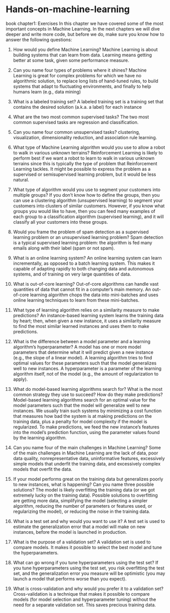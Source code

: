 # Hands-on-machine-learning
book
chapter1:
Exercises
In this chapter we have covered some of the most important concepts in Machine Learning. In the next
chapters we will dive deeper and write more code, but before we do, make sure you know how to answer
the following questions:
1. How would you define Machine Learning?
Machine Learning is about building systems that can learn from data. Learning means getting
better at some task, given some performance measure.

2. Can you name four types of problems where it shines?
Machine Learning is great for complex problems for which we have no algorithmic solution, to
replace long lists of hand-tuned rules, to build systems that adapt to fluctuating environments, and
finally to help humans learn (e.g., data mining)

3. What is a labeled training set?
A labeled training set is a training set that contains the desired solution (a.k.a. a label) for each
instance

4. What are the two most common supervised tasks?
The two most common supervised tasks are regression and classification.

5. Can you name four common unsupervised tasks?
clustering, visualization, dimensionality reduction, and
association rule learning.

6. What type of Machine Learning algorithm would you use to allow a robot to walk in various
unknown terrains?
Reinforcement Learning is likely to perform best if we want a robot to learn to walk in various
unknown terrains since this is typically the type of problem that Reinforcement Learning tackles.
It might be possible to express the problem as a supervised or semisupervised learning problem,
but it would be less natural.

7. What type of algorithm would you use to segment your customers into multiple groups?
If you don’t know how to define the groups, then you can use a clustering algorithm
(unsupervised learning) to segment your customers into clusters of similar customers. However,
if you know what groups you would like to have, then you can feed many examples of each group
to a classification algorithm (supervised learning), and it will classify all your customers into
these groups.

8. Would you frame the problem of spam detection as a supervised learning problem or an
unsupervised learning problem?
Spam detection is a typical supervised learning problem: the algorithm is fed many emails along
with their label (spam or not spam).

9. What is an online learning system?
An online learning system can learn incrementally, as opposed to a batch learning system. This
makes it capable of adapting rapidly to both changing data and autonomous systems, and of
training on very large quantities of data.

10. What is out-of-core learning?
Out-of-core algorithms can handle vast quantities of data that cannot fit in a computer’s main
memory. An out-of-core learning algorithm chops the data into mini-batches and uses online
learning techniques to learn from these mini-batches.

11. What type of learning algorithm relies on a similarity measure to make predictions?
An instance-based learning system learns the training data by heart; then, when given a new
instance, it uses a similarity measure to find the most similar learned instances and uses them to
make predictions.

12. What is the difference between a model parameter and a learning algorithm’s hyperparameter?
A model has one or more model parameters that determine what it will predict given a new
instance (e.g., the slope of a linear model). A learning algorithm tries to find optimal values for
these parameters such that the model generalizes well to new instances. A hyperparameter is a
parameter of the learning algorithm itself, not of the model (e.g., the amount of regularization to
apply).

13. What do model-based learning algorithms search for? What is the most common strategy they use
to succeed? How do they make predictions?
Model-based learning algorithms search for an optimal value for the model parameters such that
the model will generalize well to new instances. We usually train such systems by minimizing a
cost function that measures how bad the system is at making predictions on the training data, plus
a penalty for model complexity if the model is regularized. To make predictions, we feed the
new instance’s features into the model’s prediction function, using the parameter values found by
the learning algorithm.

14. Can you name four of the main challenges in Machine Learning?
Some of the main challenges in Machine Learning are the lack of data, poor data quality,
nonrepresentative data, uninformative features, excessively simple models that underfit the
training data, and excessively complex models that overfit the data.

15. If your model performs great on the training data but generalizes poorly to new instances, what is
happening? Can you name three possible solutions?
The model is likely overfitting the training data (or we got extremely lucky on the training data). Possible
solutions to overfitting are getting more data, simplifying the model (selecting a simpler
algorithm, reducing the number of parameters or features used, or regularizing the model), or
reducing the noise in the training data.

16. What is a test set and why would you want to use it?
A test set is used to estimate the generalization error that a model will make on new instances,
before the model is launched in production.

17. What is the purpose of a validation set?
A validation set is used to compare models. It makes it possible to select the best model and tune
the hyperparameters.

18. What can go wrong if you tune hyperparameters using the test set?
If you tune hyperparameters using the test set, you risk overfitting the test set, and the
generalization error you measure will be optimistic (you may launch a model that performs
worse than you expect).

19. What is cross-validation and why would you prefer it to a validation set?
Cross-validation is a technique that makes it possible to compare models (for model selection
and hyperparameter tuning) without the need for a separate validation set. This saves precious
training data.
